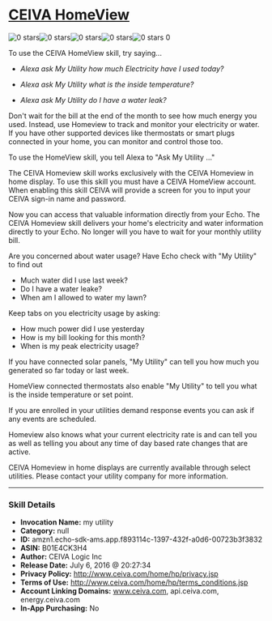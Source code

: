 # [CEIVA HomeView](http://alexa.amazon.com/#skills/amzn1.echo-sdk-ams.app.f893114c-1397-432f-a0d6-00723b3f3832)
![0 stars](../../images/ic_star_border_black_18dp_1x.png)![0 stars](../../images/ic_star_border_black_18dp_1x.png)![0 stars](../../images/ic_star_border_black_18dp_1x.png)![0 stars](../../images/ic_star_border_black_18dp_1x.png)![0 stars](../../images/ic_star_border_black_18dp_1x.png) 0

To use the CEIVA HomeView skill, try saying...

* *Alexa ask My Utility how much Electricity have I used today?*

* *Alexa ask My Utility what is the inside temperature?*

* *Alexa ask My Utility do I have a water leak?*

Don't wait for the bill at the end of the month to see how much energy you used. Instead, use Homeview to track and monitor your electricity or water. If you have other supported devices like thermostats or smart plugs connected in your home, you can monitor and control those too.

To use the HomeView skill, you tell Alexa to "Ask My Utility ..."

The CEIVA Homeview skill works exclusively with the CEIVA Homeview in home display. To use this skill you must have a CEIVA HomeView account. When enabling this skill CEIVA will provide a screen for you to input your CEIVA sign-in name and password. 

Now you can access that valuable information directly from your Echo. The CEIVA Homeview skill delivers your home's electricity and water information directly to your Echo. No longer will you have to wait for your monthly utility bill. 

Are you concerned about water usage? Have Echo check with "My Utility" to find out

   - Much water did I use last week?
   - Do I have a water leake?
   - When am I allowed to water my lawn?

Keep tabs on you electricity usage by asking:

   - How much power did I use yesterday
   - How is my bill looking for this month?
   - When is my peak electricity usage?

If you have connected solar panels, "My Utility" can tell you how much you generated so far today or last week.

HomeView connected thermostats also enable "My Utility" to tell you what is the inside temperature or set point. 

If you are enrolled in your utilities demand response events you can ask if any events are scheduled.

Homeview also knows what your current electricity rate is and can tell you as well as telling you about any time of day based rate changes that are active.

CEIVA Homeview in home displays are currently available through select utilities. Please contact your utility company for more information.

***

### Skill Details

* **Invocation Name:** my utility
* **Category:** null
* **ID:** amzn1.echo-sdk-ams.app.f893114c-1397-432f-a0d6-00723b3f3832
* **ASIN:** B01E4CK3H4
* **Author:** CEIVA Logic Inc
* **Release Date:** July 6, 2016 @ 20:27:34
* **Privacy Policy:** http://www.ceiva.com/home/hp/privacy.jsp
* **Terms of Use:** http://www.ceiva.com/home/hp/terms_conditions.jsp
* **Account Linking Domains:** www.ceiva.com, api.ceiva.com, energy.ceiva.com
* **In-App Purchasing:** No

